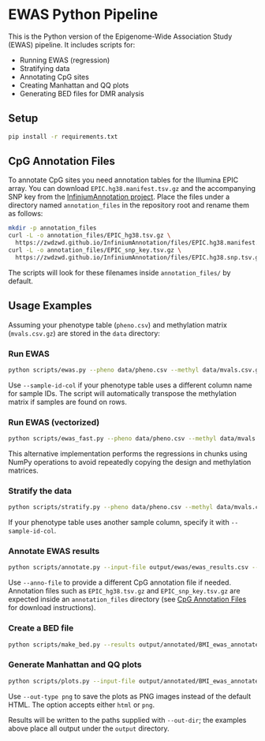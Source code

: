# EWAS Python Pipeline

This is the Python version of the Epigenome-Wide Association Study (EWAS) pipeline.
It includes scripts for:

- Running EWAS (regression)  
- Stratifying data  
- Annotating CpG sites  
- Creating Manhattan and QQ plots  
- Generating BED files for DMR analysis

## Setup

```bash
pip install -r requirements.txt
```

## CpG Annotation Files

To annotate CpG sites you need annotation tables for the Illumina EPIC array.
You can download `EPIC.hg38.manifest.tsv.gz` and the accompanying SNP key from
the [InfiniumAnnotation project](https://zwdzwd.github.io/InfiniumAnnotation/).
Place the files under a directory named `annotation_files` in the repository
root and rename them as follows:

```bash
mkdir -p annotation_files
curl -L -o annotation_files/EPIC_hg38.tsv.gz \
  https://zwdzwd.github.io/InfiniumAnnotation/files/EPIC.hg38.manifest.tsv.gz
curl -L -o annotation_files/EPIC_snp_key.tsv.gz \
  https://zwdzwd.github.io/InfiniumAnnotation/files/EPIC.hg38.snp.tsv.gz
```

The scripts will look for these filenames inside `annotation_files/` by
default.

## Usage Examples

Assuming your phenotype table (`pheno.csv`) and methylation matrix (`mvals.csv.gz`) are stored in the `data` directory:

### Run EWAS
```bash
python scripts/ewas.py --pheno data/pheno.csv --methyl data/mvals.csv.gz --assoc BMI --out-dir output/ewas
```
Use `--sample-id-col` if your phenotype table uses a different column name for sample IDs. The script will automatically transpose the methylation matrix if samples are found on rows.

### Run EWAS (vectorized)
```bash
python scripts/ewas_fast.py --pheno data/pheno.csv --methyl data/mvals.csv.gz --assoc BMI --out-dir output/ewas
```
This alternative implementation performs the regressions in chunks using NumPy operations to avoid repeatedly copying the design and methylation matrices.

### Stratify the data
```bash
python scripts/stratify.py --pheno data/pheno.csv --methyl data/mvals.csv.gz --stratify sex re --out-dir output/stratified
```
If your phenotype table uses another sample column, specify it with `--sample-id-col`.

### Annotate EWAS results
```bash
python scripts/annotate.py --input-file output/ewas/ewas_results.csv --out-dir output/annotated --assoc BMI --stratified no
```
Use `--anno-file` to provide a different CpG annotation file if needed.
Annotation files such as `EPIC_hg38.tsv.gz` and `EPIC_snp_key.tsv.gz` are expected inside an `annotation_files` directory (see [CpG Annotation Files](#cpg-annotation-files) for download instructions).

### Create a BED file
```bash
python scripts/make_bed.py --results output/annotated/BMI_ewas_annotated_results.csv --assoc BMI --out-dir output/bed --p-threshold 1e-5
```

### Generate Manhattan and QQ plots
```bash
python scripts/plots.py --input-file output/annotated/BMI_ewas_annotated_results.csv --assoc BMI --out-dir output/plots
```
Use `--out-type png` to save the plots as PNG images instead of the default HTML.
The option accepts either `html` or `png`.

Results will be written to the paths supplied with `--out-dir`; the examples above place all output under the `output` directory.
